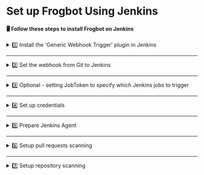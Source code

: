 # Set up Frogbot Using Jenkins

#### 🖥️ Follow these steps to install Frogbot on Jenkins

<details>

<summary>1️⃣ Install the 'Generic Webhook Trigger' plugin in Jenkins</summary>

* From your Jenkins dashboard navigate to **Manage Jenkins** | **Manage Plugins** and then select the **Available** tab. 

* Use the search bar to find the **Generic Webhook Trigger** plugin and install it. [Read more about the plugin](https://plugins.jenkins.io/generic-webhook-trigger/).).

</details>

***

<details>

<summary>2️⃣ Set the webhook from Git to Jenkins</summary>

**Bitbucket Server**

* Go to repository settings, select Webhooks, and create a new webhook.

  ![](../.gitbook/assets/bitbucket-webhook-setup.png)

* Set the webhook URL using the following pattern - `https://[your-jenkins-domain]/generic-webhook-trigger/invoke`

  ![](../.gitbook/assets/bitbucketserver-create-webhook.png)

**GitHub**

* Go to repository settings and create a new webhook:

  ![](../.gitbook/assets/github-new-webhook.png)

* Set the webhook URL using the following pattern - `https://[your-jenkins-domain]/generic-webhook-trigger/invoke`

  ![](../.gitbook/assets/github-webhook-setup.png)

**Azure Repos**

* The webhook URL pattern is `https://[your-jenkins-domain]/generic-webhook-trigger/invoke`
* Use [this](https://learn.microsoft.com/en-us/azure/devops/service-hooks/services/jenkins?view=azure-devops) article to setup the webhook.

**GitLab**

* Go to your **Project Settings** and select **Webhooks**.
* Set the webhook URL using the following pattern - `https://[your-jenkins-domain]/generic-webhook-trigger/invoke`
* Enable the **Merge request events** option.

  ![](../.gitbook/assets/gitlab-webhook.png)

</details>

***

<details>

<summary>3️⃣ Optional - setting JobToken to specify which Jenkins jobs to trigger</summary>

* In certain scenarios, the 'Generic Webhook Trigger' plugin might already be activated in other Jenkins jobs, and you may wish to prevent those jobs from being triggered by the Git Webhook you've configured for Frogbot. This can be accomplished by generating a dedicated API token for Frogbot within your Git Provider and then incorporating this token into the Webhook URL. The Webhook URL will then adhere to the following format - `https://[your-jenkins-domain]/generic-webhook-trigger/invoke?token=[your token]`. For further information on triggering only specific jobs in Jenkins, please refer to the [official documentation](https://plugins.jenkins.io/generic-webhook-trigger/#plugin-content-trigger-only-specific-job).

</details>

***

<details>

<summary>4️⃣ Set up credentials</summary>

* Configure the Git and JFrog connection parameters by utilizing the [Jenkins credentials](https://www.jenkins.io/doc/book/using/using-credentials/) feature, specifying them as **Secret Text**:

- **JF_URL**: This should be your JFrog Platform URL (e.g., "https://acme.jfrog.io").
- **JF_ACCESS_TOKEN** or **JF_USER** & **JF_PASSWORD**: Provide your JFrog Platform credentials.
- **JF_GIT_TOKEN**: A Git access token with both read and write permissions.

</details>

***

<details>

<summary>5️⃣ Prepare Jenkins Agent</summary>

* Ensure that the Jenkins Agent has the necessary package manager installed for the scanned project. For example, if the project utilizes npm, it is crucial to have the npm client installed on the agent.

</details>

***

<details>

<summary>6️⃣ Setup pull requests scanning</summary>

* Create a new Pipeline Job in Jenkins.

  ![](../.gitbook/assets/new-jenkins-pipelines-job.png)

* Enable the ‘Generic Webhook Trigger’ in the job

  ![](../.gitbook/assets/jenkins-build-trigger.png)

* Use the following template to create the pipeline script for the job

  ```yml
  pipeline {

      agent any // Use your agent here with installed package manager (npm,go,python etc..)

      triggers {
          GenericTrigger(
                  genericVariables: [
                          // GitHub
                          //[key: 'JF_GIT_REPO', value: '$.repository.name'],
                          //[key: 'JF_GIT_PULL_REQUEST_ID', value: '$.number'],
                          //[key: 'JF_GIT_OWNER', value: '$.pull_request.user.login'],
                          //[key: 'TRIGGER_KEY', value: '$.action'],

                          // Bitbucket Server
                          //[key: 'JF_GIT_REPO', value: '$.pullRequest.fromRef.repository.slug'],
                          //[key: 'JF_GIT_PULL_REQUEST_ID', value: '$.pullRequest.id'],
                          //[key: 'JF_GIT_OWNER', value: '$.pullRequest.fromRef.repository.project.key'],
                          //[key: 'TRIGGER_KEY', value: '$.eventKey'],

                          // GitLab
                          //[key: 'JF_GIT_REPO', value: '$.project.name'],
                          //[key: 'JF_GIT_PULL_REQUEST_ID', value: '$.pullRequestId'],
                          //[key: 'JF_GIT_OWNER', value: '$.user.username'],
                          //[key: 'TRIGGER_KEY', value: '$.event_type'],

                          // Azure Repos
                          //[key: 'JF_GIT_REPO', value: '$.resource.repository.name'],
                          //[key: 'JF_GIT_PULL_REQUEST_ID', value: '$.object_attributes.iid'],
                          //[key: 'JF_GIT_OWNER', value: '$.resource.repository.project.name'],
                          //[key: 'TRIGGER_KEY', value: '$.eventType'],
                  ],
                  causeString: 'Pull Request Trigger',
                  printContributedVariables: false,
                  // Use the token parameter to have different tokens for different jobs.
                  // Using only the token means only jobs with that exact token will be visible for that request
                  // This token will be sent as a query param from the webhook
                  // Example: https://jenkinsUrl/generic-webhook-trigger/invoke?token=MyJobToken
                  token: 'MyJobToken'
          )
      }

      environment {
          // [Mandatory]
          // Name of the git provider, one of the following: [bitbucketServer,github,gitlab,azureRepos]
          JF_GIT_PROVIDER = "CHOOSE_ONE_OF_THE_FOLLOWING"
          // [Mandatory]
          // JFrog platform URL (This functionality requires version 3.29.0 or above of Xray)
          JF_URL = credentials("JF_URL")

          // [Mandatory if JF_USER and JF_PASSWORD are not provided]
          // JFrog access token with 'read' permissions for Xray
          JF_ACCESS_TOKEN = credentials("JF_ACCESS_TOKEN")

          // [Mandatory]
          // GitHub enterprise server access token with the following permissions:
          // Read and Write access to code, pull requests, security events, and workflows
          JF_GIT_TOKEN = credentials("JF_GIT_TOKEN")

          // [Mandatory for on-premise]
          // API endpoint to VCS provider REST API
          // JF_GIT_API_ENDPOINT= ""

          // [Optional]
          // If the machine that runs Frogbot has no access to the internet, set the name of a remote repository
          // in Artifactory, which proxies https://releases.jfrog.io
          // The 'frogbot' executable and other tools it needs will be downloaded through this repository.
          // JF_RELEASES_REPO= ""

          // [Optional]
          // Configure the SMTP server to enable Frogbot to send emails with detected secrets in pull request scans.
          // SMTP server URL including should the relevant port: (Example: smtp.server.com:8080)
          // JF_SMTP_SERVER= ""

          // [Mandatory if JF_SMTP_SERVER is set]
          // The username required for authenticating with the SMTP server.
          // JF_SMTP_USER= ""

          // [Mandatory if JF_SMTP_SERVER is set]
          // The password associated with the username required for authentication with the SMTP server.
          // JF_SMTP_PASSWORD= ""

          // [Optional]
          // Avoid adding extra info to pull request comments. that isn't related to the scan findings.
          // JF_AVOID_EXTRA_MESSAGES= "TRUE"

          ///////////////////////////////////////////////////////////////////////////
          //   If your project uses a 'frogbot-config.yml' file, you should define //
          //   the following variables inside the file, instead of here.           //
          ///////////////////////////////////////////////////////////////////////////

          // [Mandatory if the two conditions below are met]
          // 1. The project uses yarn 2, NuGet or .NET to download its dependencies
          // 2. The `installCommand` variable isn't set in your frogbot-config.yml file.
          //
          // The command that installs the project dependencies (e.g "nuget restore")
          // JF_INSTALL_DEPS_CMD= ""

          // [Optional, default: "."]
          // Relative path to the root of the project in the Git repository
          // JF_WORKING_DIR= path/to/project/dir

          // [Optional]
          // Xray Watches. Learn more about them here: https://www.jfrog.com/confluence/display/JFROG/Configuring+Xray+Watches
          // JF_WATCHES= <watch-1>,<watch-2>...<watch-n>

          // [Optional]
          // JFrog project. Learn more about it here: https://www.jfrog.com/confluence/display/JFROG/Projects
          // JF_PROJECT= <project-key>

          // [Optional, default: "FALSE"]
          // Displays all existing vulnerabilities, including the ones that were added by the pull request.
          // JF_INCLUDE_ALL_VULNERABILITIES= "TRUE"

          // [Optional, default: "FALSE"]
          // When adding new comments on pull requests, keep old comments that were added by previous scans.
          // JF_AVOID_PREVIOUS_PR_COMMENTS_DELETION= "TRUE"

          // [Optional, default: "TRUE"]
          // Fails the Frogbot task if any security issue is found.
          // JF_FAIL= "FALSE"

          // [Optional, default: "TRUE"]
          // Relative path to a Pip requirements.txt file. If not set, the Python project's dependencies are determined and scanned using the project setup.py file.
          // JF_REQUIREMENTS_FILE= ""

          // [Optional, Default: "TRUE"]
          // Use Gradle wrapper.
          // JF_USE_WRAPPER= "FALSE"

          // [Optional]
          // Frogbot will download the project dependencies if they're not cached locally. To download the
          // dependencies from a virtual repository in JFrog Artifactory set the name of the repository. There's no
          // need to set this value, if it is set in the frogbot-config.yml file.
          // JF_DEPS_REPO= ""

          // [Optional]
          // Template for the branch name generated by Frogbot when creating pull requests with fixes.
          // The template must include {BRANCH_NAME_HASH}, to ensure that the generated branch name is unique.
          // The template can optionally include the {IMPACTED_PACKAGE} and {FIX_VERSION} variables.
          // JF_BRANCH_NAME_TEMPLATE= "frogbot-{IMPACTED_PACKAGE}-{BRANCH_NAME_HASH}"

          // [Optional]
          // Template for the commit message generated by Frogbot when creating pull requests with fixes
          // The template can optionally include the {IMPACTED_PACKAGE} and {FIX_VERSION} variables.
          // JF_COMMIT_MESSAGE_TEMPLATE= "Upgrade {IMPACTED_PACKAGE} to {FIX_VERSION}"

          // [Optional]
          // Template for the pull request title generated by Frogbot when creating pull requests with fixes.
          // The template can optionally include the {IMPACTED_PACKAGE} and {FIX_VERSION} variables.
          // JF_PULL_REQUEST_TITLE_TEMPLATE= "[🐸 Frogbot] Upgrade {IMPACTED_PACKAGE} to to {FIX_VERSION}"

          // [Optional, Default: "FALSE"]
          // If TRUE, Frogbot creates a single pull request with all the fixes.
          // If FALSE, Frogbot creates a separate pull request for each fix.
          // JF_GIT_AGGREGATE_FIXES= "FALSE"

          // [Optional, Default: "FALSE"]
          // Handle vulnerabilities with fix versions only
          // JF_FIXABLE_ONLY= "TRUE"

          // [Optional]
          // Set the minimum severity for vulnerabilities that should be fixed and commented on in pull requests
          // The following values are accepted: Low, Medium, High or Critical
          // JF_MIN_SEVERITY= ""

          // [Optional, Default: eco-system+frogbot@jfrog.com]
          // Set the email of the commit author
          // JF_GIT_EMAIL_AUTHOR= ""

          // [Optional]
          // List of comma separated email addresses to receive email notifications about secrets
          // detected during pull request scanning. The notification is also sent to the email set
          // in the committer git profile regardless of whether this variable is set or not.
          // JF_EMAIL_RECEIVERS= ""

          // [Optional]
          // Add a title to pull request comments generated by Frogbot.
          // JF_PR_COMMENT_TITLE= ""
      }

      stages {

          stage("Verify trigger") {
              steps {
                  script {
                      // Change this to your trigger name
                      // GitHub: synchronize
                      // BitbucketServer: pr:from_ref_updated && pr:opened payload
                      // GitLab: merge_request
                      // AzureRepos: git.pullrequest.updated || git.pullrequest.created
                      if (env.TRIGGER_KEY != 'synchronize') {
                          error('Event key is not pr:from_ref_updated. Aborting pipeline execution.')
                      }
                  }
              }
          }

          stage('Download Frogbot') {
              steps {
                  script{
                            if (env.JF_RELEASES_REPO == "") {
                              // For Linux / MacOS runner:
                              sh """ curl -fLg "https://releases.jfrog.io/artifactory/frogbot/v2/[RELEASE]/getFrogbot.sh" | sh"""
                              // For Windows runner:
                              // powershell """iwr https://releases.jfrog.io/artifactory/frogbot/v2/[RELEASE]/frogbot-windows-amd64/frogbot.exe -OutFile .\frogbot.exe"""
                          } else {
                              // For Linux / MacOS air-gaped environments:
                              sh 'curl -fLg "$env.JF_URL/artifactory/$env.JF_RELEASES_REPO/artifactory/frogbot/v2/[RELEASE]/getFrogbot.sh" | sh'
                              // For Windows air-gaped environments:
                              // powershell """iwr ${env.JF_URL}/artifactory/${env.JF_RELEASES_REPO}/artifactory/frogbot/v2/[RELEASE]/frogbot-windows-amd64/frogbot.exe -OutFile .\frogbot.exe"""
                          }
                  }
              }
          }

          stage('Scan Pull Request') {
              steps {
                  sh "./frogbot scan-pull-request"
              }
          }
      }
  }
  ```

</details>

***

<details>

<summary>7️⃣ Setup repository scanning</summary>

* Create a new Pipeline Job in Jenkins.

  ![](../.gitbook/assets/new-jenkins-pipelines-job.png)

* Use the following template for pipeline.

  ```yml
  // Run the job once a day
  CRON_SETTINGS = '''0 0 * * *'''

  pipeline {
      agent any

      triggers {
          cron(CRON_SETTINGS)
      }

      environment {

          // [Mandatory]
          // Username of the account associated with the Git access token
          JF_GIT_USERNAME = ""

          // [Mandatory]
          // Owner of the repository
          // BitbucketServer note: Private projects should start with the prefix: "~"
          JF_GIT_OWNER = ""

          // [Mandatory]
          // Name of the repository to scan
          JF_GIT_REPO = ""

          // [Mandatory]
          // Name of the git provider, one of the following: [bitbucketServer,github,gitlab,azureRepos]
          JF_GIT_PROVIDER = "CHOOSE_ONE_OF_THE_FOLLOWING"

          // [Mandatory]
          // JFrog platform URL (This functionality requires version 3.29.0 or above of Xray)
          JF_URL = credentials("JF_URL")

          // [Mandatory if JF_USER and JF_PASSWORD are not provided]
          // JFrog access token with 'read' permissions for Xray
          JF_ACCESS_TOKEN = credentials("JF_ACCESS_TOKEN")

          // [Mandatory]
          // GitHub enterprise server access token with the following permissions:
          // Read and Write access to code, pull requests, security events, and workflows
          JF_GIT_TOKEN = credentials("JF_GIT_TOKEN")

          // [Mandatory for on-premise]
          // API endpoint to VCS provider REST API
          // JF_GIT_API_ENDPOINT= ""

          // [Optional]
          // If the machine that runs Frogbot has no access to the internet, set the name of a remote repository
          // in Artifactory, which proxies https://releases.jfrog.io
          // The 'frogbot' executable and other tools it needs will be downloaded through this repository.
          // JF_RELEASES_REPO= ""

          // [Optional]
          // Avoid adding extra info to pull request comments. that isn't related to the scan findings.
          // JF_AVOID_EXTRA_MESSAGES= "TRUE"

          ///////////////////////////////////////////////////////////////////////////
          //   If your project uses a 'frogbot-config.yml' file, you should define //
          //   the following variables inside the file, instead of here.           //
          ///////////////////////////////////////////////////////////////////////////

          // [Mandatory if the two conditions below are met]
          // 1. The project uses yarn 2, NuGet or .NET to download its dependencies
          // 2. The `installCommand` variable isn't set in your frogbot-config.yml file.
          //
          // The command that installs the project dependencies (e.g "nuget restore")
          // JF_INSTALL_DEPS_CMD= ""

          // [Optional, default: "."]
          // Relative path to the root of the project in the Git repository
          // JF_WORKING_DIR= path/to/project/dir

          // [Optional]
          // Xray Watches. Learn more about them here: https://www.jfrog.com/confluence/display/JFROG/Configuring+Xray+Watches
          // JF_WATCHES= <watch-1>,<watch-2>...<watch-n>

          // [Optional]
          // JFrog project. Learn more about it here: https://www.jfrog.com/confluence/display/JFROG/Projects
          // JF_PROJECT= <project-key>

          // [Optional, default: "FALSE"]
          // Displays all existing vulnerabilities, including the ones that were added by the pull request.
          // JF_INCLUDE_ALL_VULNERABILITIES= "TRUE"

          // [Optional, default: "TRUE"]
          // Fails the Frogbot task if any security issue is found.
          // JF_FAIL= "FALSE"

          // [Optional, default: "TRUE"]
          // Relative path to a Pip requirements.txt file. If not set, the Python project's dependencies are determined and scanned using the project setup.py file.
          // JF_REQUIREMENTS_FILE= ""

          // [Optional, Default: "TRUE"]
          // Use Gradle wrapper.
          // JF_USE_WRAPPER= "FALSE"

          // [Optional]
          // Frogbot will download the project dependencies if they're not cached locally. To download the
          // dependencies from a virtual repository in JFrog Artifactory set the name of the repository. There's no
          // need to set this value, if it is set in the frogbot-config.yml file.
          // JF_DEPS_REPO= ""

          // [Optional]
          // Template for the branch name generated by Frogbot when creating pull requests with fixes.
          // The template must include {BRANCH_NAME_HASH}, to ensure that the generated branch name is unique.
          // The template can optionally include the {IMPACTED_PACKAGE} and {FIX_VERSION} variables.
          // JF_BRANCH_NAME_TEMPLATE= "frogbot-{IMPACTED_PACKAGE}-{BRANCH_NAME_HASH}"

          // [Optional]
          // Template for the commit message generated by Frogbot when creating pull requests with fixes
          // The template can optionally include the {IMPACTED_PACKAGE} and {FIX_VERSION} variables.
          // JF_COMMIT_MESSAGE_TEMPLATE= "Upgrade {IMPACTED_PACKAGE} to {FIX_VERSION}"

          // [Optional]
          // Template for the pull request title generated by Frogbot when creating pull requests with fixes.
          // The template can optionally include the {IMPACTED_PACKAGE} and {FIX_VERSION} variables.
          // JF_PULL_REQUEST_TITLE_TEMPLATE= "[🐸 Frogbot] Upgrade {IMPACTED_PACKAGE} to to {FIX_VERSION}"

          // [Optional, Default: "FALSE"]
          // If TRUE, Frogbot creates a single pull request with all the fixes.
          // If FALSE, Frogbot creates a separate pull request for each fix.
          // JF_GIT_AGGREGATE_FIXES= "FALSE"

          // [Optional, Default: "FALSE"]
          // Handle vulnerabilities with fix versions only
          // JF_FIXABLE_ONLY= "TRUE"

          // [Optional]
          // Set the minimum severity for vulnerabilities that should be fixed and commented on in pull requests
          // The following values are accepted: Low, Medium, High, or Critical
          // JF_MIN_SEVERITY= ""

          // [Optional, Default: eco-system+frogbot@jfrog.com]
          // Set the email of the commit author
          // JF_GIT_EMAIL_AUTHOR: ""
      }

      stages {

          stage('Download Frogbot') {
              steps {
                  script{
                          if (env.JF_RELEASES_REPO == "") {
                              // For Linux / MacOS runner:
                              sh """ curl -fLg "https://releases.jfrog.io/artifactory/frogbot/v2/[RELEASE]/getFrogbot.sh" | sh"""
                              // For Windows runner:
                              // powershell """iwr https://releases.jfrog.io/artifactory/frogbot/v2/[RELEASE]/frogbot-windows-amd64/frogbot.exe -OutFile .\frogbot.exe"""
                          } else {
                              // For Linux / MacOS air gaped environments:
                              sh 'curl -fLg "$env.JF_URL/artifactory/$env.JF_RELEASES_REPO/artifactory/frogbot/v2/[RELEASE]/getFrogbot.sh" | sh'
                              // For Windows air gaped environments:
                              // powershell """iwr ${env.JF_URL}/artifactory/${env.JF_RELEASES_REPO}/artifactory/frogbot/v2/[RELEASE]/frogbot-windows-amd64/frogbot.exe -OutFile .\frogbot.exe"""
                          }
                  }
              }
          }

          stage('Scan Repository') {
              steps {
                  sh "./frogbot scan-repository"
              }
          }
      }
  }
  ```

</details>

